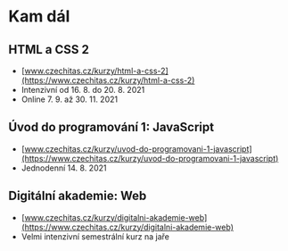 # Kam dál

## HTML a CSS 2

- [www.czechitas.cz/kurzy/html-a-css-2](https://www.czechitas.cz/kurzy/html-a-css-2)
- Intenzivní od 16. 8. do 20. 8. 2021
- Online 7. 9. až 30. 11. 2021

## Úvod do programování 1: JavaScript

- [www.czechitas.cz/kurzy/uvod-do-programovani-1-javascript](https://www.czechitas.cz/kurzy/uvod-do-programovani-1-javascript)
- Jednodenní 14. 8. 2021

## Digitální akademie: Web

- [www.czechitas.cz/kurzy/digitalni-akademie-web](https://www.czechitas.cz/kurzy/digitalni-akademie-web)
- Velmi intenzivní semestrální kurz na jaře
